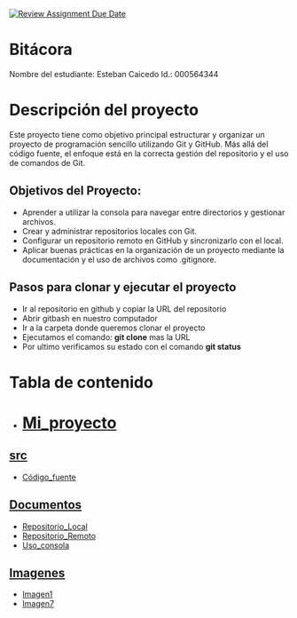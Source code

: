 [![Review Assignment Due Date](https://classroom.github.com/assets/deadline-readme-button-22041afd0340ce965d47ae6ef1cefeee28c7c493a6346c4f15d667ab976d596c.svg)](https://classroom.github.com/a/3WK28ho-)
# Bitácora
Nombre del estudiante: Esteban Caicedo 
Id.: 000564344

# Descripción del proyecto 
Este proyecto tiene como objetivo principal estructurar y organizar un proyecto de programación sencillo utilizando Git y GitHub. Más allá del código fuente, el enfoque está en la correcta gestión del repositorio y el uso de comandos de Git.

## Objetivos del Proyecto:
- Aprender a utilizar la consola para navegar entre directorios y gestionar archivos.
- Crear y administrar repositorios locales con Git.
- Configurar un repositorio remoto en GitHub y sincronizarlo con el local.
- Aplicar buenas prácticas en la organización de un proyecto mediante la documentación y el uso de archivos como .gitignore.

## Pasos para clonar y ejecutar el proyecto 
- Ir al repositorio en github y copiar la URL del repositorio
- Abrir gitbash en nuestro computador 
- Ir a la carpeta donde queremos clonar el proyecto 
- Ejecutamos el comando: **git clone** mas la URL
- Por ultimo verificamos su estado con el comando **git status**

# Tabla de contenido 
- # [Mi_proyecto](mi_proyecto)

## [src](mi_proyecto/src)
   - [Código_fuente](src/codigo_fuente.py)

## [Documentos](mi_proyecto/docs)
   - [Repositorio_Local](docs/repositorio_local.md)
   - [Repositorio_Remoto](docs/repositorio_remoto.md)
   - [Uso_consola](docs/uso_consola.md)

## [Imagenes](mi_proyecto/imagenes)
   - [Imagen1](imagenes/SS1.png)
   - [Imagen7](imagenes/SS7.png)

  
